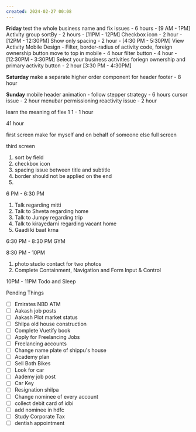 ```yaml
---
created: 2024-02-27 00:08
---
```


**Friday**
test the whole business name and fix issues - 6 hours - [9 AM - 1PM]
Activity group sortBy - 2 hours - [11PM - 12PM]
Checkbox icon - 2 hour - [12PM - 12:30PM]
Show only spacing -  2 hour - [4:30 PM - 5:30PM]
View Activity Mobile Design - Filter, border-radius of activity code, foreign ownership button move to top in mobile - 4 hour
filter button -  4 hour - [12:30PM - 3:30PM]
Select your business activities foriegn ownership and primary activity button - 2 hour [3:30 PM - 4:30PM]

**Saturday**
make a separate higher order component for header footer - 8 hour

**Sunday**
mobile header animation - follow stepper strategy - 6 hours
cursor issue - 2 hour
menubar permissioning reactivity issue - 2 hour

learn the meaning of flex 1 1 - 1 hour

41 hour

first screen
make for myself and on behalf of someone else full screen

third screen
1. sort by field
2. checkbox icon
3. spacing issue between title and subtitle
4. border should not be applied on the end
5. 




		 
		 
		 

6 PM - 6:30 PM 
1. Talk regarding mitti
3. Talk to Shveta regarding home
4. Talk to Jumpy regarding trip
5. Talk to kirayedarni regarding vacant home
6. Gaadi ki baat krna

6:30 PM - 8:30 PM 
GYM 


8:30 PM - 10PM
1. photo studio contact for two photos
2. Complete Containment, Navigation and Form Input & Control

10PM - 11PM
Todo and Sleep

Pending Things

 - [ ] Emirates NBD ATM 
- [ ] Aakash job posts
- [ ] Aakash Plot market status
- [ ] Shilpa old house construction
- [ ] Complete Vuetify book
- [ ] Apply for Freelancing Jobs
- [ ] Freelancing accounts
- [ ] Change name plate of shippu's house 
- [ ] Academy plan 
- [ ] Sell Both Bikes
- [ ] Look for car
- [ ] Aademy job post
- [ ] Car Key 
- [ ] Resignation shilpa
- [ ] Change nominee of every account
- [ ] collect debit card of idbi
- [ ] add nominee in hdfc 
- [ ] Study Corporate Tax
- [ ] dentish appointment 